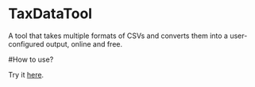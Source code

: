 # TaxDataTool
A tool that takes multiple formats of CSVs and converts them into a user-configured output, online and free.

#How to use?

Try it <a href="tools/index.html">here</a>.
